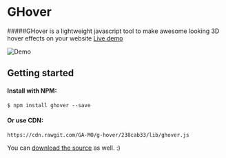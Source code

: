 # GHover
#####GHover is a lightweight javascript tool to make awesome looking 3D hover effects on your website
[Live demo](https://ga-mo.github.io/g-hover/demo/)

![Demo](http://i.makeagif.com/media/2-22-2017/M-gcQ4.gif)

## Getting started

#### Install with NPM:
```
$ npm install ghover --save
```

#### Or use CDN:
```
https://cdn.rawgit.com/GA-MO/g-hover/238cab33/lib/ghover.js
```

You can [download the source](https://github.com/GA-MO/g-hover/tree/master/lib) as well. :)
